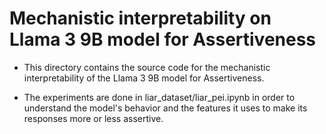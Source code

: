 # Mechanistic interpretability on Llama 3 9B model for Assertiveness

- This directory contains the source code for the mechanistic interpretability of the Llama 3 9B model for Assertiveness.

- The experiments are done in liar_dataset/liar_pei.ipynb in order to understand the model's behavior and the features it uses to make its responses more or less assertive.

